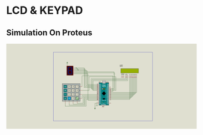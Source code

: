 # LCD & KEYPAD

## Simulation On Proteus
![gitHub](https://github.com/MostafaEdrees11/Mastering_Embedded_System_Online_Diploma/blob/master/Unit7_MCU_Essential_Peripherals/GPIO_PART3/Section_LCD_KEYPAD/Proteus/Simulation/LCD%20%26%20KEYPAD.gif)
